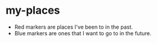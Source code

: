 # my-places

- Red markers are places I've been to in the past.
- Blue markers are ones that I want to go to in the future.

